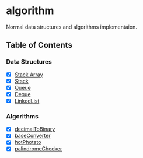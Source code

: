 # algorithm

Normal data structures and algorithms implementaion.

## Table of Contents

### Data Structures

- [x] [Stack Array](./src/data-structures/stack-array.js)
- [x] [Stack](./src/data-structures/stack.js)
- [x] [Queue](./src/data-structures/queue.js)
- [x] [Deque](./src/data-structures/deque.js)
- [x] [LinkedList](./src/data-structures/linked-list.js)

### Algorithms

- [x] [decimalToBinary](./src/algorithms/decimal-to-binary.js)
- [x] [baseConverter](./src/algorithms/base-converter.js)
- [x] [hotPhotato](./src/algrithms/hot-photato.js)
- [x] [palindromeChecker](./src/algrithms/palindrome-checker.js)
